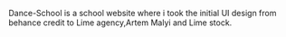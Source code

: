 Dance-School is a school website where i took the initial UI design from behance credit to Lime agency,Artem Malyi and Lime stock.
